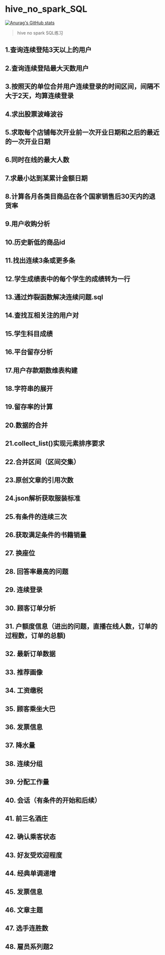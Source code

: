 # hive_no_spark_SQL

[![Anurag's GitHub stats](https://github-readme-stats.vercel.app/api?username=Hedeoer)](https://github.com/anuraghazra/github-readme-stats)

>hive no spark SQL练习

## 1.查询连续登陆3天以上的用户
## 2.查询连续登陆最大天数用户
## 3.按照天的单位合并用户连续登录的时间区间，间隔不大于2天，均算连续登录
## 4.求出股票波峰波谷
## 5.求取每个店铺每次开业前一次开业日期和之后的最近的一次开业日期
## 6.同时在线的最大人数
## 7.求最小达到某累计金额日期
## 8.计算各月各类目商品在各个国家销售后30天内的退货率
## 9.用户收购分析
## 10.历史新低的商品id
## 11.找出连续3条或更多条
## 12.学生成绩表中的每个学生的成绩转为一行
## 13.通过炸裂函数解决连续问题.sql
## 14.查找互相关注的用户对
## 15.学生科目成绩
## 16.平台留存分析
## 17.用户存款期数维表构建
## 18.字符串的展开
## 19.留存率的计算
## 20.数据的合并
## 21.collect_list()实现元素排序要求
## 22.合并区间（区间交集）
## 23.原创文章的引用次数
## 24.json解析获取服装标准
## 25.有条件的连续三次
## 26.获取满足条件的书籍销量
## 27. 换座位
## 28. 回答率最高的问题
## 29. 连续登录
## 30. 顾客订单分析
## 31. 户额度信息（进出的问题，直播在线人数，订单的过程数，订单的总额)
## 32. 最新订单数据
## 33. 推荐画像
## 34. 工资缴税
## 35. 顾客乘坐大巴
## 36. 发票信息
## 37. 降水量
## 38. 连续分组
## 39. 分配工作量
## 40. 会话（有条件的开始和后续）
## 41. 前三名酒庄
## 42. 确认乘客状态
## 43. 好友受欢迎程度
## 44. 经典单调递增
## 45. 发票信息
## 46. 文章主题
## 47. 选手连胜数
## 48. 雇员系列题2

